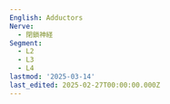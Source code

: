 ```yaml
---
English: Adductors
Nerve:
  - 閉鎖神経
Segment:
  - L2
  - L3
  - L4
lastmod: '2025-03-14'
last_edited: 2025-02-27T00:00:00.000Z
---
```



